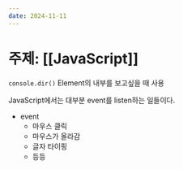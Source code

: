 ```yaml
---
date: 2024-11-11
---
```

# 주제: [[JavaScript]]
`console.dir()`
Element의 내부를 보고싶을 때 사용

JavaScript에서는 대부분 event를 listen하는 일들이다.
- event
	- 마우스 클릭
	- 마우스가 올라감
	- 글자 타이핑
	- 등등
